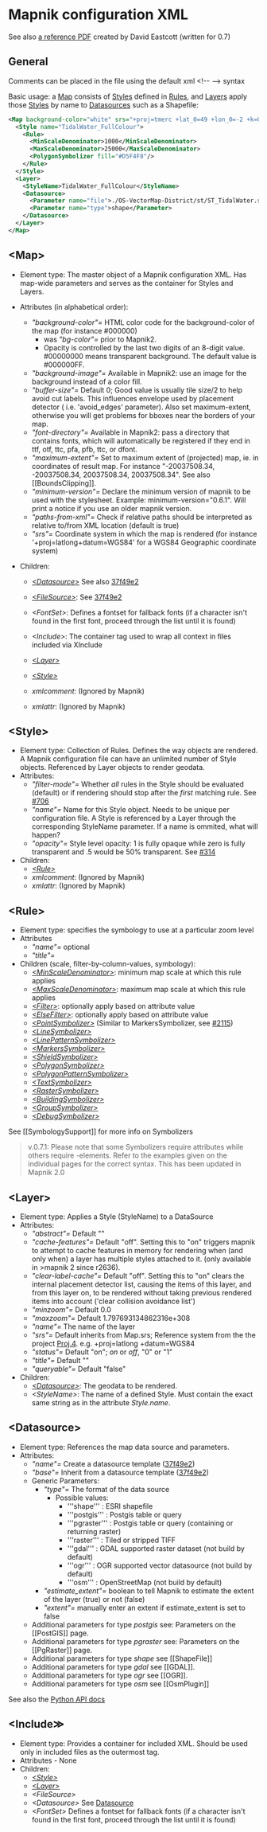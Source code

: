 # Mapnik configuration XML

See also [a reference PDF](http://gis.19327.n8.nabble.com/attachment/5340415/0/MapnikXMLDescription.pdf) created by David Eastcott (written for 0.7)

## General

Comments can be placed in the file using the default xml &lt;!-- --> syntax

Basic usage: a [Map](#map) consists of [Styles](#style) defined in [Rules](#rule), and [Layers](#layer) apply those [Styles](#style) by name to [Datasources](#datasource) such as a Shapefile:
```xml
<Map background-color="white" srs="+proj=tmerc +lat_0=49 +lon_0=-2 +k=0.9996012717 +x_0=400000 +y_0=-100000 +ellps=airy +towgs84=446.448,-125.157,542.06,0.1502,0.247,0.8421,-20.4894 +units=m +no_defs">
  <Style name="TidalWater_FullColour">
    <Rule>
      <MinScaleDenominator>1000</MinScaleDenominator>
      <MaxScaleDenominator>25000</MaxScaleDenominator>
      <PolygonSymbolizer fill="#D5F4F8"/>
    </Rule>
  </Style>
  <Layer>
    <StyleName>TidalWater_FullColour</StyleName>
    <Datasource>
      <Parameter name="file">./OS-VectorMap-District/st/ST_TidalWater.shp</Parameter>
      <Parameter name="type">shape</Parameter>
    </Datasource>
  </Layer>
</Map>
```

## &lt;Map&gt;
 * Element type: The master object of a Mapnik configuration XML. Has map-wide parameters and serves as the container for Styles and Layers.
 * Attributes (in alphabetical order):
   * *"background-color"=* HTML color code for the background-color of the map (for instance #000000)
     * was *"bg-color"=* prior to Mapnik2.
     * Opacity is controlled by the last two digits of an 8-digit value. #00000000 means transparent background. The default value is #000000FF.
   * *"background-image"=* Available in Mapnik2: use an image for the background instead of a color fill.
   * *"buffer-size"=* Default 0; Good value is usually tile size/2 to help avoid cut labels. This influences envelope used by placement detector ( i.e. 'avoid_edges' parameter). Also set maximum-extent, otherwise you will get problems for bboxes near the borders of your map.
   * *"font-directory"=* Available in Mapnik2: pass a directory that contains fonts, which will automatically be registered if they end in ttf, otf, ttc, pfa, pfb, ttc, or dfont.
   * *"maximum-extent"=* Set to maximum extent of (projected) map, ie. in coordinates of result map. For instance "-20037508.34, -20037508.34, 20037508.34, 20037508.34". See also [[BoundsClipping]].
   * *"minimum-version"=* Declare the minimum version of mapnik to be used with the stylesheet. Example: minimum-version="0.6.1". Will print a notice if you use an older mapnik version. 
   * *"paths-from-xml"=* Check if relative paths should be interpreted as relative to/from XML location (default is true)
   * *"srs"=* Coordinate system in which the map is rendered (for instance '+proj=latlong+datum=WGS84' for a WGS84 Geographic coordinate system)

 * Children:
   * *[&lt;Datasource&gt;](#datasource)* See also [37f49e2](https://github.com/mapnik/mapnik/commit/37f49e29cce2d334fe9839)
   * *[&lt;FileSource&gt;](#filesource)*: See [37f49e2](https://github.com/mapnik/mapnik/commit/37f49e29cce2d334fe9839)
   * *&lt;FontSet&gt;*: Defines a fontset for fallback fonts (if a character isn't found in the first font, proceed through the list until it is found)
   * *&lt;Include&gt;*: The container tag used to wrap all context in files included via XInclude
   * *[&lt;Layer&gt;](#layer)*
   * *[&lt;Style&gt;](#style)* 

   * *xmlcomment*: (Ignored by Mapnik)
   * *xmlattr*: (Ignored by Mapnik)


## &lt;Style&gt;
 * Element type: Collection of Rules. Defines the way objects are rendered. A Mapnik configuration file can have an unlimited number of Style objects. Referenced by Layer objects to render geodata.
 * Attributes:
   * *"filter-mode"=* Whether *all* rules in the Style should be evaluated (default) or if rendering should stop after the *first* matching rule. See [#706](https://github.com/mapnik/mapnik/issues/706)
   * *"name"=* Name for this Style object. Needs to be unique per configuration file. A Style is referenced by a Layer through the corresponding StyleName parameter. If a name is ommited, what will happen?
   * *"opacity"=* Style level opacity: 1 is fully opaque while zero is fully transparent and .5 would be 50% transparent. See [#314](https://github.com/mapnik/mapnik/issues/314)
 * Children:
   * *[&lt;Rule&gt;](#rule)*
   * *xmlcomment*: (Ignored by Mapnik)
   * *xmlattr*: (Ignored by Mapnik)

## &lt;Rule&gt;
 * Element type: specifies the symbology to use at a particular zoom level
 * Attributes
   * *"name"=* optional
   * *"title"=* 
 * Children (scale, filter-by-column-values, symbology):
   * *[&lt;MinScaleDenominator&gt;](MinScaleDenominator)*: minimum map scale at which this rule applies
   * *[&lt;MaxScaleDenominator&gt;](MaxScaleDenominator)*: maximum map scale at which this rule applies
   * *[&lt;Filter&gt;](Filter)*: optionally apply based on attribute value
   * *[&lt;ElseFilter&gt;](ElseFilter)*: optionally apply based on attribute value
   * *[&lt;PointSymbolizer&gt;](PointSymbolizer)* (Similar to MarkersSymbolizer, see [#2115](https://github.com/mapnik/mapnik/issues/2115))
   * *[&lt;LineSymbolizer&gt;](LineSymbolizer)*
   * *[&lt;LinePatternSymbolizer&gt;](LinePatternSymbolizer)*
   * *[&lt;MarkersSymbolizer&gt;](MarkersSymbolizer)*
   * *[&lt;ShieldSymbolizer&gt;](ShieldSymbolizer)*
   * *[&lt;PolygonSymbolizer&gt;](PolygonSymbolizer)*
   * *[&lt;PolygonPatternSymbolizer&gt;](PolygonPatternSymbolizer)*
   * *[&lt;TextSymbolizer&gt;](TextSymbolizer)*
   * *[&lt;RasterSymbolizer&gt;](RasterSymbolizer)*
   * *[&lt;BuildingSymbolizer&gt;](BuildingSymbolizer)*
   * *[&lt;GroupSymbolizer&gt;](GroupSymbolizer)*
   * *[&lt;DebugSymbolizer&gt;](DebugSymbolizer)*

See [[SymbologySupport]] for more info on Symbolizers

> v.0.7.1: Please note that some Symbolizers require attributes while others require <CssParameter>-elements.
> Refer to the examples given on the individual pages for the correct syntax.
> This has been updated in Mapnik 2.0

## &lt;Layer&gt;
 * Element type: Applies a Style (StyleName) to a DataSource
 * Attributes:
   * *"abstract"=* Default ""
   * *"cache-features"=* Default "off". Setting this to "on" triggers mapnik to attempt to cache features in memory for rendering when (and only when) a layer has multiple styles attached to it. (only available in >mapnik 2 since r2636).
   * *"clear-label-cache"=* Default "off". Setting this to "on" clears the internal placement detector list, causing the items of this layer, and from this layer on, to be rendered without taking previous rendered items into account ('clear collision avoidance list')
   * *"minzoom"=* Default 0.0
   * *"maxzoom"=* Default 1.797693134862316e+308
   * *"name"=* The name of the layer
   * *"srs"=* Default inherits from Map.srs; Reference system from the the project [Proj.4](http://trac.osgeo.org/proj/). e.g. +proj=latlong +datum=WGS84
   * *"status"=* Default "on"; *on* or *off*, "0" or "1"
   * *"title"=* Default ""
   * *"queryable"=* Default "false"
 * Children:
   * *[&lt;Datasource&gt;](#datasource)*: The geodata to be rendered.
   * *&lt;StyleName&gt;*: The name of a defined Style. Must contain the exact same string as in the attribute *Style.name*.

## &lt;Datasource&gt;
 * Element type: References the map data source and parameters.
 * Attributes:
   * *"name"=* Create a datasource template ([37f49e2](https://github.com/mapnik/mapnik/commit/37f49e29cce2d334fe9839))
   * *"base"=* Inherit from a datasource template ([37f49e2](https://github.com/mapnik/mapnik/commit/37f49e29cce2d334fe9839))
   * Generic Parameters:
     * *"type"=* The format of the data source
       * Possible values:
         * '''shape'''	:	ESRI shapefile
         * '''postgis'''	:	Postgis table or query
         * '''pgraster'''	:	Postgis table or query (containing or returning raster)
         * '''raster'''	:	Tiled or stripped TIFF
         * '''gdal'''	:	GDAL supported raster dataset (not build by default)
         * '''ogr'''          :       OGR supported vector datasource (not build by default)
         * '''osm'''		:	OpenStreetMap (not build by default)
     * *"estimate_extent"=* boolean to tell Mapnik to estimate the extent of the layer (true) or not (false)
     * *"extent"=* manually enter an extent if estimate_extent is set to false
   * Additional parameters for type *postgis* see: Parameters on the [[PostGIS]] page. 
   * Additional parameters for type *pgraster* see: Parameters on the [[PgRaster]] page. 
   * Additional parameters for type *shape* see [[ShapeFile]]
   * Additional parameters for type *gdal* see [[GDAL]].
   * Additional parameters for type *ogr* see [[OGR]].
   * Additional parameters for type *osm*  see [[OsmPlugin]]

See also the [Python API docs](http://mapnik.org/docs/v2.1.0/api/python/index.html)

## &lt;Include&Gt;
 * Element type: Provides a container for included XML.  Should be used only in included files as the outermost tag.
 * Attributes - None
 * Children:
   * *[&lt;Style&gt;](#style)*
   * *[&lt;Layer&gt;](#layer)*
   * *&lt;FileSource&gt;*
   * *&lt;Datasource&gt;* See [Datasource](#datasource) 
   * *&lt;FontSet&gt;* Defines a fontset for fallback fonts (if a character isn't found in the first font, proceed through the list until it is found)
